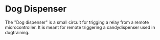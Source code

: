 Dog Dispenser
============

The "Dog dispenser" is a small circuit for trigging a relay from
a remote microcontroller. It is meant for remote triggering a 
candydispenser used in dogtraining.


